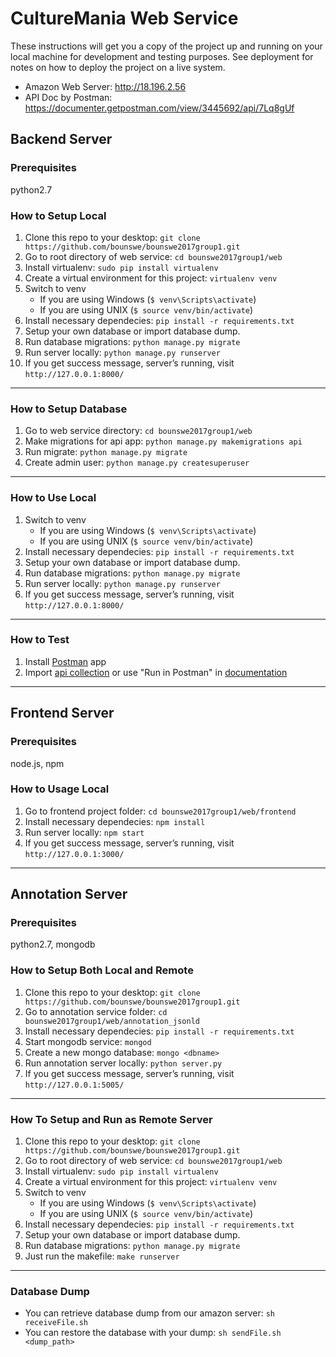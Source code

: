# CultureMania Web Service

These instructions will get you a copy of the project up and running on your local machine for development and testing purposes. See deployment for notes on how to deploy the project on a live system.

* Amazon Web Server: http://18.196.2.56
* API Doc by Postman: https://documenter.getpostman.com/view/3445692/api/7Lq8gUf

## Backend Server

### Prerequisites
python2.7

### How to Setup Local
1. Clone this repo to your desktop: `git clone https://github.com/bounswe/bounswe2017group1.git`
2. Go to root directory of web service: `cd bounswe2017group1/web`
3. Install virtualenv: `sudo pip install virtualenv`
4. Create a virtual environment for this project: `virtualenv venv`
5. Switch to venv
    * If you are using Windows (`$ venv\Scripts\activate`)
    * If you are using UNIX (`$ source venv/bin/activate`)
6. Install necessary dependecies: `pip install -r requirements.txt`
7. Setup your own database or import database dump.
7. Run database migrations: `python manage.py migrate`
8. Run server locally: `python manage.py runserver`
9. If you get success message, server’s running, visit `http://127.0.0.1:8000/`
***

### How to Setup Database
1. Go to web service directory: `cd bounswe2017group1/web`
2. Make migrations for api app: `python manage.py makemigrations api`
3. Run migrate: `python manage.py migrate`
4. Create admin user: `python manage.py createsuperuser`
***

### How to Use Local
1. Switch to venv
    * If you are using Windows (`$ venv\Scripts\activate`)
    * If you are using UNIX (`$ source venv/bin/activate`)
2. Install necessary dependecies: `pip install -r requirements.txt`
3. Setup your own database or import database dump.
4. Run database migrations: `python manage.py migrate`
5. Run server locally: `python manage.py runserver`
6. If you get success message, server’s running, visit `http://127.0.0.1:8000/`
***

### How to Test
1. Install [Postman](https://www.getpostman.com) app
2. Import [api collection](https://raw.githubusercontent.com/bounswe/bounswe2017group1/master/web/api.postman_collection.json) or use "Run in Postman" in [documentation](https://documenter.getpostman.com/view/3445692/api/7Lq8gUf)

---
## Frontend Server

### Prerequisites
node.js, npm

### How to Usage Local
1. Go to frontend project folder: `cd bounswe2017group1/web/frontend`
2. Install necessary dependecies: `npm install`
3. Run server locally: `npm start`
4. If you get success message, server’s running, visit `http://127.0.0.1:3000/`

---
## Annotation Server

### Prerequisites
python2.7, mongodb

### How to Setup Both Local and Remote
1. Clone this repo to your desktop: `git clone https://github.com/bounswe/bounswe2017group1.git`
2. Go to annotation service folder: `cd bounswe2017group1/web/annotation_jsonld`
3. Install necessary dependecies: `pip install -r requirements.txt`
4. Start mongodb service: `mongod`
5. Create a new mongo database: `mongo <dbname>`
6. Run annotation server locally: `python server.py`
7. If you get success message, server’s running, visit `http://127.0.0.1:5005/`

---
### How To Setup and Run as Remote Server
1. Clone this repo to your desktop: `git clone https://github.com/bounswe/bounswe2017group1.git`
2. Go to root directory of web service: `cd bounswe2017group1/web`
3. Install virtualenv: `sudo pip install virtualenv`
4. Create a virtual environment for this project: `virtualenv venv`
5. Switch to venv
    * If you are using Windows (`$ venv\Scripts\activate`)
    * If you are using UNIX (`$ source venv/bin/activate`)
6. Install necessary dependecies: `pip install -r requirements.txt`
7. Setup your own database or import database dump.
7. Run database migrations: `python manage.py migrate`
8. Just run the makefile: `make runserver`

---
### Database Dump
* You can retrieve database dump from our amazon server: `sh receiveFile.sh`
* You can restore the database with your dump: `sh sendFile.sh <dump_path>`
